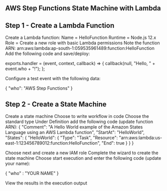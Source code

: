 ## AWS Step Functions State Machine with Lambda

## Step 1 - Create a Lambda Function

Create a Lambda function:
Name = HelloFunction
Runtime = Node.js 12.x
Role = Create a new role with basic Lambda permissions
Note the function ARN: arn:aws:lambda:ap-south-1:059535961489:function:HelloFunction
Add the following code and save/deploy:

exports.handler = (event, context, callback) => {
    callback(null, "Hello, " + event.who + "!");
};

Configure a test event with the following data:

{
    "who": "AWS Step Functions"
}

## Step 2 - Create a State Machine

Create a state machine
Choose to write workflow in code
Choose the standard type
Under Definition add the following code (update function ARN):
{
  "Comment": "A Hello World example of the Amazon States Language using an AWS Lambda function",
  "StartAt": "HelloWorld",
  "States": {
    "HelloWorld": {
      "Type": "Task",
      "Resource": "arn:aws:lambda:us-east-1:123456789012:function:HelloFunction",
      "End": true
    }
  }
}

Choose next and create a new IAM role
Complete the wizard to create the state machine
Choose start execution and enter the following code (update your name):

{
    "who" : "YOUR NAME"
}

View the results in the execution output